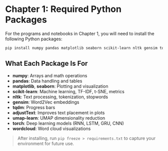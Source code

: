# Chapter 1: Required Python Packages

For the programs and notebooks in Chapter 1, you will need to install the following Python packages:

```powershell
pip install numpy pandas matplotlib seaborn scikit-learn nltk gensim tqdm adjustText umap-learn torch wordcloud
```

## What Each Package Is For

- **numpy**: Arrays and math operations
- **pandas**: Data handling and tables
- **matplotlib**, **seaborn**: Plotting and visualization
- **scikit-learn**: Machine learning, TF-IDF, t-SNE, metrics
- **nltk**: Text processing, tokenization, stopwords
- **gensim**: Word2Vec embeddings
- **tqdm**: Progress bars
- **adjustText**: Improves text placement in plots
- **umap-learn**: UMAP dimensionality reduction
- **torch**: Deep learning models (RNN, LSTM, GRU, CNN)
- **wordcloud**: Word cloud visualizations

> After installing, run `pip freeze > requirements.txt` to capture your environment for future use.
